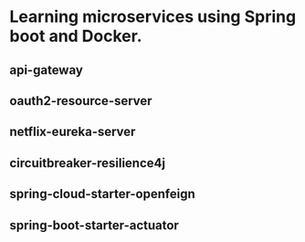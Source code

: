 # Learning microservices using Spring boot and Docker.

## api-gateway
## oauth2-resource-server
## netflix-eureka-server
## circuitbreaker-resilience4j
## spring-cloud-starter-openfeign
## spring-boot-starter-actuator
